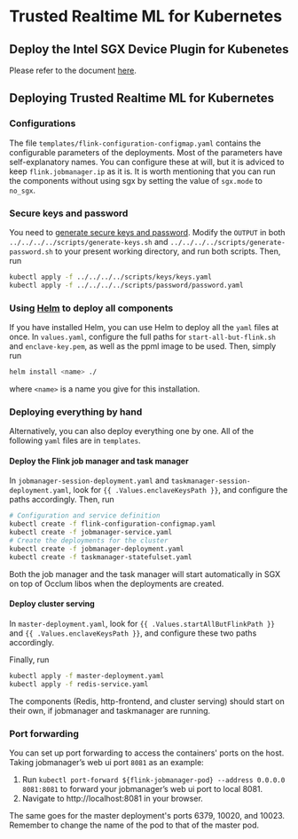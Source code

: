 # Trusted Realtime ML for Kubernetes

## Deploy the Intel SGX Device Plugin for Kubenetes

Please refer to the document [here][devicePluginK8sQuickStart].

## Deploying Trusted Realtime ML for Kubernetes

### Configurations

The file `templates/flink-configuration-configmap.yaml` contains the configurable parameters of the deployments. Most of the parameters have self-explanatory names.
You can configure these at will, but it is adviced to keep `flink.jobmanager.ip` as it is.
It is worth mentioning that you can run the components without using sgx by setting the value of `sgx.mode` to `no_sgx`.

### Secure keys and password

You need to [generate secure keys and password][keysNpassword]. Modify the `OUTPUT` in both `../../../../scripts/generate-keys.sh` and `../../../../scripts/generate-password.sh` to your present working directory, and run both scripts. Then, run

```bash
kubectl apply -f ../../../../scripts/keys/keys.yaml
kubectl apply -f ../../../../scripts/password/password.yaml
```

### Using [Helm][helmsite] to deploy all components

If you have installed Helm, you can use Helm to deploy all the `yaml` files at once. In `values.yaml`, configure the full paths for `start-all-but-flink.sh` and `enclave-key.pem`, as well as the ppml image to be used.
Then, simply run

```bash
helm install <name> ./
```

where `<name>` is a name you give for this installation.

### Deploying everything by hand

Alternatively, you can also deploy everything one by one. All of the following `yaml` files are in `templates`.

#### Deploy the Flink job manager and task manager

In `jobmanager-session-deployment.yaml` and `taskmanager-session-deployment.yaml`, look for `{{ .Values.enclaveKeysPath }}`, and configure the paths accordingly.
Then, run

```bash
# Configuration and service definition
kubectl create -f flink-configuration-configmap.yaml
kubectl create -f jobmanager-service.yaml
# Create the deployments for the cluster
kubectl create -f jobmanager-deployment.yaml
kubectl create -f taskmanager-statefulset.yaml
```

Both the job manager and the task manager will start automatically in SGX on top of Occlum libos when the deployments are created.

#### Deploy cluster serving

In `master-deployment.yaml`, look for `{{ .Values.startAllButFlinkPath }}` and `{{ .Values.enclaveKeysPath }}`, and configure these two paths accordingly.

Finally, run

```bash
kubectl apply -f master-deployment.yaml
kubectl apply -f redis-service.yaml
```

The components (Redis, http-frontend, and cluster serving) should start on their own, if jobmanager and taskmanager are running.

### Port forwarding

You can set up port forwarding to access the containers' ports on the host.
Taking jobmanager’s web ui port `8081` as an example:

1. Run `kubectl port-forward ${flink-jobmanager-pod} --address 0.0.0.0 8081:8081` to forward your jobmanager’s web ui port to local 8081.
2. Navigate to http://localhost:8081 in your browser.

The same goes for the master deployment's ports 6379, 10020, and 10023. Remember to change the name of the pod to that of the master pod.

[intelSGX]: https://intel.github.io/intel-device-plugins-for-kubernetes/cmd/sgx_plugin/README.html
[pluginCode]: https://github.com/intel/intel-device-plugins-for-kubernetes
[keysNpassword]: https://github.com/intel-analytics/BigDL/tree/main/ppml/trusted-realtime-ml/scala/docker-occlum#prepare-the-keys
[helmsite]: https://helm.sh/
[devicePluginK8sQuickStart]: https://bigdl.readthedocs.io/en/latest/doc/PPML/QuickStart/deploy_intel_sgx_device_plugin_for_kubernetes.html
